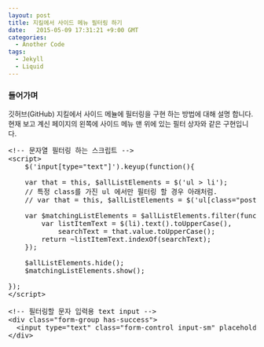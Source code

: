 ```yaml
---
layout: post
title: 지킬에서 사이드 메뉴 필터링 하기
date:   2015-05-09 17:31:21 +9:00 GMT
categories: 
  - Another Code
tags: 
  - Jekyll
  - Liquid
---
```


### 들어가며

깃허브(GitHub) 지킬에서 사이드 메뉼에 필터링을 구현 하는 방법에 대해 설명 합니다.
현재 보고 계신 페이지의 왼쪽에 사이드 메뉴 맨 위에 있는 필터 상자와 같은 구현입니다.

<pre class="prettyprint">
&lt;!-- 문자열 필터링 하는 스크립트 --&gt;
&lt;script&gt;
    $(&#039;input[type=&quot;text&quot;]&#039;).keyup(function(){

    var that = this, $allListElements = $(&#039;ul &gt; li&#039;);
    // 특정 class를 가진 ul 에서만 필터링 할 경우 아래처럼.
    // var that = this, $allListElements = $('ul[class="post-api-list"] > li');

    var $matchingListElements = $allListElements.filter(function(i, li){
        var listItemText = $(li).text().toUpperCase(), 
            searchText = that.value.toUpperCase();
        return ~listItemText.indexOf(searchText);
    });

    $allListElements.hide();
    $matchingListElements.show();

});
&lt;/script&gt;

&lt;!-- 필터링할 문자 입력용 text input --&gt;
&lt;div class=&quot;form-group has-success&quot;&gt;
  &lt;input type=&quot;text&quot; class=&quot;form-control input-sm&quot; placeholder=&quot;Filter&quot;&gt;
&lt;/div&gt;
</pre>